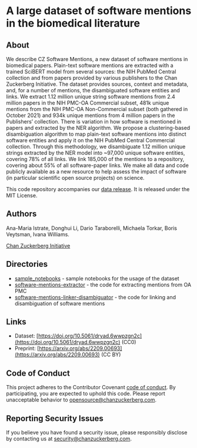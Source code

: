 # A large dataset of software mentions in the biomedical literature

## About
We describe CZ Software Mentions, a new dataset of software mentions in biomedical papers. Plain-text software mentions are extracted with a trained SciBERT model from several sources: the NIH PubMed Central collection and from papers provided by various publishers to the Chan Zuckerberg Initiative. The dataset provides sources, context and metadata, and, for a number of mentions, the disambiguated software entities and links. We extract 1.12 million unique string software mentions from 2.4 million papers in the NIH PMC-OA Commercial subset, 481k unique mentions from the NIH PMC-OA Non-Commercial subset (both gathered in October 2021) and 934k unique mentions from 4 million papers in the Publishers’ collection. There is variation in how software is mentioned in papers and extracted by the NER algorithm. We propose a clustering-based disambiguation algorithm to map plain-text software mentions into distinct software entities and apply it on the NIH PubMed Central Commercial collection. Through this methodology, we disambiguate 1.12 million unique strings extracted by the NER model into ~97,000 unique software entities, covering 78% of all links. We link 185,000 of the mentions to a repository, covering about 55% of all software-paper links.  We make all data and code publicly available as a new resource to help assess the impact of software (in particular scientific open source projects) on science.

This code repository accompanies our [data release](https://doi.org/10.5061/dryad.6wwpzgn2c). It is released under the MIT License.

## Authors

Ana-Maria Istrate,
Donghui Li,
Dario Taraborelli,
Michaela Torkar,
Boris Veytsman,
Ivana Williams.

[Chan Zuckerberg Initiative](https://chanzuckerberg.com) 

## Directories

* [sample_notebooks](sample_notebooks) - sample notebooks for the usage of the dataset
* [software-mentions-extractor](software-mentions-extractor) - the code for extracting mentions from OA PMC
* [software-mentions-linker-disambiguator](software-mentions-linker-disambiguator) - the code for linking and disambiguation of software mentions

## Links

* Dataset: [https://doi.org/10.5061/dryad.6wwpzgn2c](https://doi.org/10.5061/dryad.6wwpzgn2c) (CC0)
* Preprint: [https://arxiv.org/abs/2209.00693](https://arxiv.org/abs/2209.00693) (CC BY)


## Code of Conduct

This project adheres to the Contributor Covenant [code of conduct](https://github.com/chanzuckerberg/.github/blob/master/CODE_OF_CONDUCT.md). By participating, you are expected to uphold this code. Please report unacceptable behavior to [opensource@chanzuckerberg.com](mailto:opensource@chanzuckerberg.com).

## Reporting Security Issues

If you believe you have found a security issue, please responsibly disclose by contacting us at [security@chanzuckerberg.com](mailto:security@chanzuckerberg.com).
